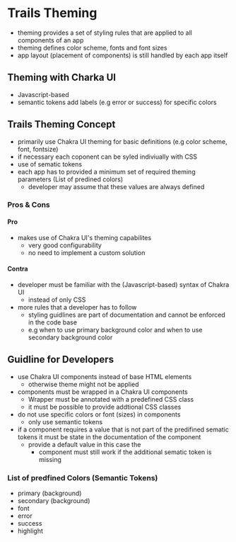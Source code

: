 # Trails Theming
- theming provides a set of styling rules that are applied to all components of an app
- theming defines color scheme, fonts and font sizes
- app layout (placement of components) is still handled by each app itself
## Theming with Charka UI
 - Javascript-based
 - semantic tokens add labels (e.g error or success) for specific colors 
## Trails Theming Concept
 - primarily use Chakra UI theming for basic definitions (e.g color scheme, font, fontsize)
 - if necessary each coponent can be syled indiviually with CSS
 - use of sematic tokens
 - each app has to provided a minimum set of required theming parameters (List of predined colors)
   - developer may assume that these values are always defined 
### Pros & Cons
#### Pro
* makes use of Chakra UI's theming capabilites  
  * very good configurability
  * no need to implement a custom solution
#### Contra
* developer must be familiar with the (Javascript-based) syntax of Chakra UI
  * instead of only CSS
* more rules that a developer has to follow
  * styling guidlines are part of documentation and cannot be enforced in the code base
  * e.g when to use primary background color and when to use secondary background color
## Guidline for Developers
 - use Chakra UI components instead of base HTML elements
   - otherwise theme might not be applied
 - components must be wrapped in a Chakra UI components
   - Wrapper must be annotated with a predefined CSS class
   - it must be possible to provide addtional CSS classes 
 - do not use specific colors or font (sizes) in components
   - only use semantic tokens
- if a component requires a value that is not part of the predifined sematic tokens it must be state in the documentation of the component
  - provide a default value in this case the
    - component must still work if the additional sematic token is missing 
### List of predfined Colors (Semantic Tokens)
* primary (background)
* secondary (background)
* font
* error
* success
* highlight
